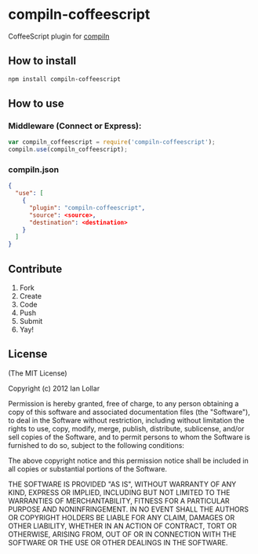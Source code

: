 # compiln-coffeescript

CoffeeScript plugin for [compiln](https://github.com/redhotvengeance/compiln)

## How to install

```bash
npm install compiln-coffeescript
```

## How to use

### Middleware (Connect or Express):

```js
var compiln_coffeescript = require('compiln-coffeescript');  
compiln.use(compiln_coffeescript);
```

### compiln.json

```json
{  
  "use": [  
    {  
      "plugin": "compiln-coffeescript",  
      "source": <source>,  
      "destination": <destination>  
    }
  ]
}
```

## Contribute

1. Fork
2. Create
3. Code
4. Push
5. Submit
6. Yay!

## License

(The MIT License)

Copyright (c) 2012 Ian Lollar

Permission is hereby granted, free of charge, to any person obtaining a copy of this software and associated documentation files (the "Software"), to deal in the Software without restriction, including without limitation the rights to use, copy, modify, merge, publish, distribute, sublicense, and/or sell copies of the Software, and to permit persons to whom the Software is furnished to do so, subject to the following conditions:

The above copyright notice and this permission notice shall be included in all copies or substantial portions of the Software.

THE SOFTWARE IS PROVIDED "AS IS", WITHOUT WARRANTY OF ANY KIND, EXPRESS OR IMPLIED, INCLUDING BUT NOT LIMITED TO THE WARRANTIES OF MERCHANTABILITY, FITNESS FOR A PARTICULAR PURPOSE AND NONINFRINGEMENT. IN NO EVENT SHALL THE AUTHORS OR COPYRIGHT HOLDERS BE LIABLE FOR ANY CLAIM, DAMAGES OR OTHER LIABILITY, WHETHER IN AN ACTION OF CONTRACT, TORT OR OTHERWISE, ARISING FROM, OUT OF OR IN CONNECTION WITH THE SOFTWARE OR THE USE OR OTHER DEALINGS IN THE SOFTWARE.
